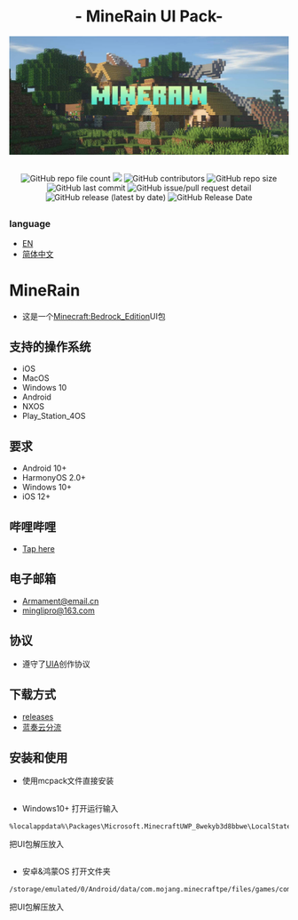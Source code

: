 # <div align="center">- MineRain UI Pack-</div>

<img src="https://github.com/Armamem0t/MineRain/blob/main/.github/pngs/icon.jpg?">

##
<div align="center"><img alt="GitHub repo file count" src="https://img.shields.io/github/directory-file-count/Armamem0t/MineRain?style=flat-square">
<img src="https://img.shields.io/github/followers/Armamem0t?logo=11&style=flat-square">
<img alt="GitHub contributors" src="https://img.shields.io/github/contributors/Armamem0t/MineRain?color=11&style=flat-square">
<img alt="GitHub repo size" src="https://img.shields.io/github/repo-size/Armamem0t/MineRain?style=flat-square">
<img alt="GitHub last commit" src="https://img.shields.io/github/last-commit/Armamem0t/MineRain?style=flat-square">
<img alt="GitHub issue/pull request detail" src="https://img.shields.io/github/issues/detail/last-update/Armamem0t/MineRain/1?style=flat-square">
<img alt="GitHub release (latest by date)" src="https://img.shields.io/github/downloads/Armamem0t/MineRain/Alpha/total?style=flat-square">
<img alt="GitHub Release Date" src="https://img.shields.io/github/release-date/Armamem0t/MineRain?style=flat-square"></div>

##

### language
- [EN](README.md)
- [简体中文](README_zh.md)


# MineRain

- 这是一个[Minecraft:Bedrock_Edition](https://www.minecraft.net/zh-hans/about-minecraft)UI包

## 支持的操作系统
- iOS
- MacOS
- Windows 10
- Android
- NXOS
- Play_Station_4OS

## 要求
- Android 10+
- HarmonyOS 2.0+
- Windows 10+
- iOS 12+

## 哔哩哔哩
- [Tap here](https://space.bilibili.com/1013220371)

## 电子邮箱
- Armament@email.cn
- minglipro@163.com

## 协议
- 遵守了[UIA](https://jq.qq.com/?_wv=1027&k=G05OsCyj)创作协议

## 下载方式
- [releases](https://github.com/Armamem0t/MineRain/releases)
- [蓝奏云分流](https://mingliqwq.lanzouw.com/b030rgqha)

## 安装和使用
- 使用mcpack文件直接安装
##
- Windows10+ 打开运行输入
<pre><code class="language-bash"style="">%localappdata%\Packages\Microsoft.MinecraftUWP_8wekyb3d8bbwe\LocalState\games\com.mojang\resource_packs<span class="token operator"></code></pre>
把UI包解压放入
##
- 安卓&鸿蒙OS 打开文件夹
<pre><code class="language-bash"style="">/storage/emulated/0/Android/data/com.mojang.minecraftpe/files/games/com.mojang/resource_packs/<span class="token operator"></code></pre>
把UI包解压放入

